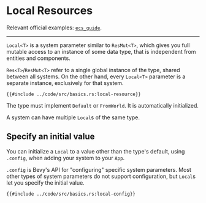 # Local Resources

Relevant official examples:
[`ecs_guide`](https://github.com/bevyengine/bevy/blob/latest/examples/ecs/ecs_guide.rs).

---

`Local<T>` is a system parameter similar to `ResMut<T>`, which gives you
full mutable access to an instance of some data type, that is independent
from entities and components.

`Res<T>`/`ResMut<T>` refer to a single global instance of the type, shared
between all systems. On the other hand, every `Local<T>` parameter is a
separate instance, exclusively for that system.

```rust,no_run,noplayground
{{#include ../code/src/basics.rs:local-resource}}
```

The type must implement `Default` or `FromWorld`. It is automatically
initialized.

A system can have multiple `Local`s of the same type.

## Specify an initial value

You can initialize a `Local` to a value other than the type's default, using
`.config`, when adding your system to your `App`.

`.config` is Bevy's API for "configuring" specific system parameters. Most
other types of system parameters do not support configuration, but `Local`s
let you specify the initial value.

```rust,no_run,noplayground
{{#include ../code/src/basics.rs:local-config}}
```

